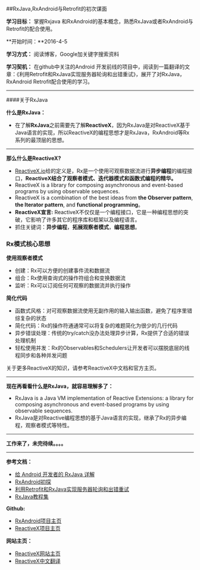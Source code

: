 ##RxJava,RxAndroid与Retrofit的初次谋面

**学习目标：**
掌握Rxjava 和RxAndroid的基本概念，熟悉RxJava或者RxAndroid与Retrofit的配合使用。

**开始时间：**2016-4-5

**学习方式：**
阅读博客，Google加关键字搜索资料

**学习契机：**
	在github中关注的Android 开发前线的项目中，阅读到一篇翻译的文章：《利用Retrofit和RxJava实现服务器轮询和出错重试》，展开了对RxJava，RxAndroid Retrofit配合使用的学习。

---
####关于RxJava

**什么是RxJava：**

-  在了解**RxJava**之前需要先了解**ReactiveX**，因为RxJava是对ReactiveX基于Java语言的实现，所以ReactiveX的编程思想才是RxJava，RxAndroid等Rx系列的最顶层的思想。

---
**那么什么是ReactiveX?**

-  [ReactiveX.io]((http://reactivex.io/))给的定义是，Rx是一个使用可观察数据流进行**异步编程**的编程接口，**ReactiveX结合了观察者模式、迭代器模式和函数式编程的精华。**
-  ReactiveX is a library for composing asynchronous and event-based programs by using observable sequences.
-  ReactiveX is a combination of the best ideas from
**the Observer pattern**, **the Iterator pattern**, and **functional programming**。
-  **ReactiveX宣言:** ReactiveX不仅仅是一个编程接口，它是一种编程思想的突破，它影响了许多其它的程序库和框架以及编程语言。
  -  抓住关键词：**异步编程**，**拓展观察者模式**，**编程思想**。
   
### **Rx模式核心思想**


**使用观察者模式**

-  创建：Rx可以方便的创建事件流和数据流
-  组合：Rx使用查询式的操作符组合和变换数据流
-  监听：Rx可以订阅任何可观察的数据流并执行操作

**简化代码**

-  函数式风格：对可观察数据流使用无副作用的输入输出函数，避免了程序里错综复杂的状态
-  简化代码：Rx的操作符通通常可以将复杂的难题简化为很少的几行代码
-  异步错误处理：传统的try/catch没办法处理异步计算，Rx提供了合适的错误处理机制
-  轻松使用并发：Rx的Observables和Schedulers让开发者可以摆脱底层的线程同步和各种并发问题

关于更多ReactiveX的知识，请参考ReactiveX中文档和官方主页。

----

**现在再看看什么是RxJava，就容易理解多了：**

-  RxJava is a Java VM implementation of Reactive Extensions: a library for composing asynchronous and event-based programs by using observable sequences.
-  RxJava是对Reactive编程思想的基于Java语言的实现，继承了Rx的异步编程，观察者模式等特性。	

---
**工作来了，未完待续。。。。**

---
**参考文档：**

-  [给 Android 开发者的 RxJava 详解](http://gank.io/post/560e15be2dca930e00da1083)
-  [RxAndroid初探](http://coderrobin.com/2015/07/17/RxAndroid%E5%88%9D%E6%8E%A2/)
-  [利用Retrofit和RxJava实现服务器轮询和出错重试](https://github.com/bboyfeiyu/android-tech-frontier/blob/master/issue-44/%E5%88%A9%E7%94%A8Retrofit%E5%92%8CRxJava%E5%AE%9E%E7%8E%B0%E6%9C%8D%E5%8A%A1%E5%99%A8%E8%BD%AE%E8%AF%A2%E5%92%8C%E5%87%BA%E9%94%99%E9%87%8D%E8%AF%95.md)
-  [RxJava教程集](https://github.com/bboyfeiyu/android-tech-frontier/tree/master/rxjava)

**Github:**

-  [RxAndroid项目主页](https://github.com/ReactiveX/RxAndroid)
-  [ReactiveX项目主页](https://github.com/ReactiveX)

**网站主页：**

-  [ReactiveX网站主页](http://reactivex.io/)
-  [ReactiveX中文翻译](https://mcxiaoke.gitbooks.io/rxdocs/content/Intro.html)